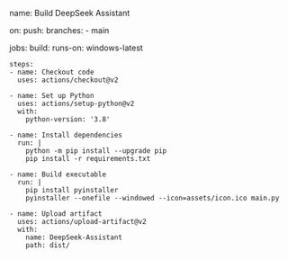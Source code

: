 name: Build DeepSeek Assistant

on:
  push:
    branches:
      - main

jobs:
  build:
    runs-on: windows-latest

    steps:
    - name: Checkout code
      uses: actions/checkout@v2

    - name: Set up Python
      uses: actions/setup-python@v2
      with:
        python-version: '3.8'

    - name: Install dependencies
      run: |
        python -m pip install --upgrade pip
        pip install -r requirements.txt

    - name: Build executable
      run: |
        pip install pyinstaller
        pyinstaller --onefile --windowed --icon=assets/icon.ico main.py

    - name: Upload artifact
      uses: actions/upload-artifact@v2
      with:
        name: DeepSeek-Assistant
        path: dist/
